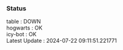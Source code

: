 ### Status


table : DOWN  
hogwarts : OK  
icy-bot : OK  
Latest Update : 2024-07-22 09:11:51.221771
